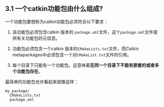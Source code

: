 ## 3.1 一个catkin功能包由什么组成?
一个功能包要想称为catkin功能包必须符合以下要求：

1. 该功能包必须包含catkin 版本的 `package.xml`文件，这个`package.xml`文件提供有关功能包的元信息。

2. 功能包必须包含一个catkin 版本的`CMakeLists.txt`文件，而Catkin metapackages中必须包含一个对`CMakeList.txt`文件的引用。

3. 每个目录下只能有一个功能包。这意味着**在同一个目录下不能有嵌套的或者多个功能包存在**。

最简单的功能包也许看起来就像这样：

```
my_package/
  CMakeLists.txt
  package.xml
```